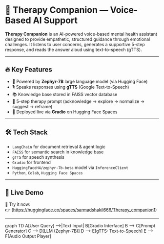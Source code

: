 # 🧠 Therapy Companion — Voice-Based AI Support

**Therapy Companion** is an AI-powered voice-based mental health assistant designed to provide empathetic, structured guidance through emotional challenges. It listens to user concerns, generates a supportive 5-step response, and reads the answer aloud using text-to-speech (gTTS).

---

## 🔥 Key Features

- 💬 Powered by **Zephyr-7B** large language model (via Hugging Face)
- 🎙️ Speaks responses using **gTTS** (Google Text-to-Speech)
- 📚 Knowledge base stored in FAISS vector database
- 🧠 5-step therapy prompt (acknowledge → explore → normalize → suggest → reframe)
- 🚀 Deployed live via **Gradio** on Hugging Face Spaces

---

## 🛠 Tech Stack

- `LangChain` for document retrieval & agent logic
- `FAISS` for semantic search in knowledge base
- `gTTS` for speech synthesis
- `Gradio` for frontend
- `HuggingFaceH4/zephyr-7b-beta` model via `InferenceClient`
- `Python`, `Colab`, `Hugging Face Spaces`

---

## 🚀 Live Demo

🧪 Try it now:  
👉 (https://huggingface.co/spaces/sarmadshakil666/Therapy_companion1)

---

graph TD
    A[User Query] -->|Text Input| B[Gradio Interface]
    B --> C[Prompt Generator]
    C --> D[LLM (Zephyr-7B)]
    D --> E[gTTS: Text-to-Speech]
    E --> F[Audio Output Player]


